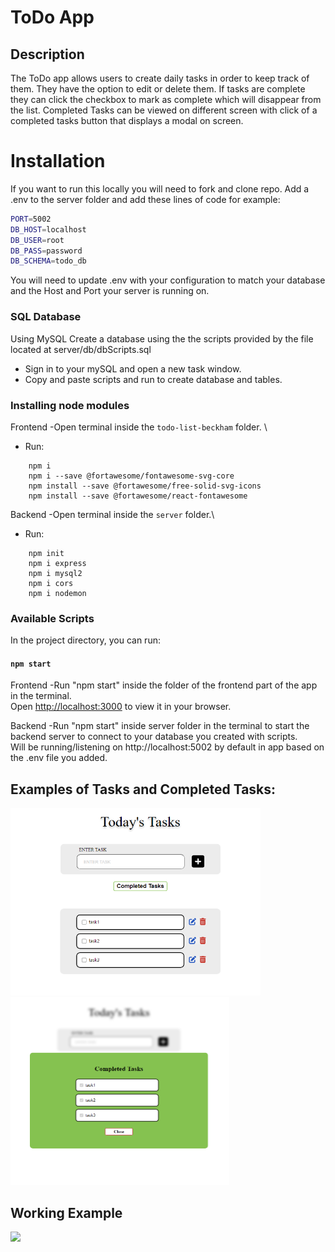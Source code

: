 # ToDo App

## Description

The ToDo app allows users to create daily tasks in order to keep track of them. They have the option to edit or delete them. If tasks are complete they can click the checkbox to mark as complete which will disappear from the list. Completed Tasks can be viewed on different screen with click of a completed tasks button that displays a modal on screen.

# Installation

If you want to run this locally you will need to fork and clone repo. Add a .env to the server folder and add these lines of code for example:

```sh
PORT=5002
DB_HOST=localhost
DB_USER=root
DB_PASS=password
DB_SCHEMA=todo_db
```

You will need to update .env with your configuration to match your database and the Host and Port your server is running on.

### SQL Database

Using MySQL
Create a database using the the scripts provided by the file located at server/db/dbScripts.sql

- Sign in to your mySQL and open a new task window.
- Copy and paste scripts and run to create database and tables.

### Installing node modules

Frontend
-Open terminal inside the `todo-list-beckham` folder. \

- Run:

```
    npm i
    npm i --save @fortawesome/fontawesome-svg-core
    npm install --save @fortawesome/free-solid-svg-icons
    npm install --save @fortawesome/react-fontawesome
```

Backend
-Open terminal inside the `server` folder.\

- Run:

```
    npm init
    npm i express
    npm i mysql2
    npm i cors
    npm i nodemon
```

### Available Scripts

In the project directory, you can run:

#### `npm start`

Frontend
-Run "npm start" inside the folder of the frontend part of the app in the terminal.\
 Open [http://localhost:3000](http://localhost:3000) to view it in your browser.

Backend
-Run "npm start" inside server folder in the terminal to start the backend server to connect to your database you created with scripts.\
 Will be running/listening on http://localhost:5002 by default in app based on the .env file you added.

## Examples of Tasks and Completed Tasks:

<img src="./src/assets/tasks1.png"  width="400" height="300">
<img src="./src/assets/tasks2.png"  width="350" height="300">

## Working Example

<img src="./src/assets/tasks.gif">
